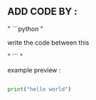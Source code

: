 ## ADD CODE BY : 

 
 " ```python " 
 
write the code between this
 
 " ``` "
 
 example preview : 
 
 ```python
 
 print("hello world")
 
 ```
 
 
 

